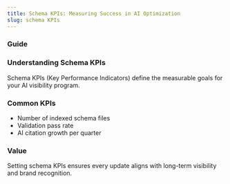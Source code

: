 ```yaml
---
title: Schema KPIs: Measuring Success in AI Optimization
slug: schema KPIs
---
```


### Guide
### Understanding Schema KPIs
Schema KPIs (Key Performance Indicators) define the measurable goals for your AI visibility program.

### Common KPIs
- Number of indexed schema files
- Validation pass rate
- AI citation growth per quarter

### Value
Setting schema KPIs ensures every update aligns with long-term visibility and brand recognition.